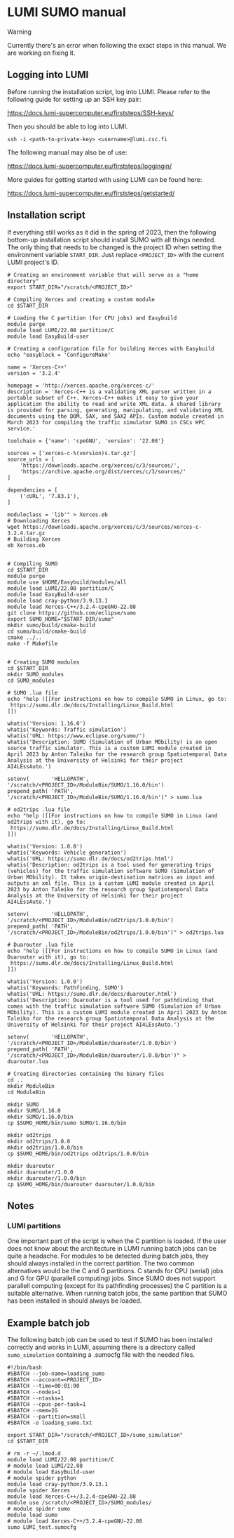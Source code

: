 # LUMI SUMO manual

> [!WARNING]  
> Currently there's an error when following the exact steps in this manual. We are working on fixing it.

## Logging into LUMI

Before running the installation script, log into LUMI. Please refer to the following guide for setting up an SSH key pair:

https://docs.lumi-supercomputer.eu/firststeps/SSH-keys/

Then you should be able to log into LUMI.

```
ssh -i <path-to-private-key> <username>@lumi.csc.fi
```

The following manual may also be of use:

https://docs.lumi-supercomputer.eu/firststeps/loggingin/

More guides for getting started with using LUMI can be found here:

https://docs.lumi-supercomputer.eu/firststeps/getstarted/

## Installation script
If everything still works as it did in the spring of 2023, then the following bottom-up installation script should install SUMO with all things needed. The only thing that needs to be changed is the project ID when setting the environment variable `START_DIR`. Just replace `<PROJECT_ID>` with the current LUMI project's ID.

```
# Creating an environment variable that will serve as a "home directory"
export START_DIR="/scratch/<PROJECT_ID>"

# Compiling Xerces and creating a custom module
cd $START_DIR

# Loading the C partition (for CPU jobs) and Easybuild
module purge
module load LUMI/22.08 partition/C
module load EasyBuild-user

# Creating a configuration file for building Xerces with Easybuild
echo "easyblock = 'ConfigureMake'

name = 'Xerces-C++'
version = '3.2.4'

homepage = 'http://xerces.apache.org/xerces-c/'
description = 'Xerces-C++ is a validating XML parser written in a portable subset of C++. Xerces-C++ makes it easy to give your application the ability to read and write XML data. A shared library is provided for parsing, generating, manipulating, and validating XML documents using the DOM, SAX, and SAX2 APIs. Custom module created in March 2023 for compiling the traffic simulator SUMO in CSCs HPC service.'

toolchain = {'name': 'cpeGNU', 'version': '22.08'}

sources = ['xerces-c-%(version)s.tar.gz']
source_urls = [
    'https://downloads.apache.org/xerces/c/3/sources/',
    'https://archive.apache.org/dist/xerces/c/3/sources/'
]

dependencies = [
    ('cURL', '7.83.1'),
]

moduleclass = 'lib'" > Xerces.eb
# Downloading Xerces
wget https://downloads.apache.org/xerces/c/3/sources/xerces-c-3.2.4.tar.gz
# Building Xerces
eb Xerces.eb


# Compiling SUMO
cd $START_DIR
module purge
module use $HOME/Easybuild/modules/all
module load LUMI/22.08 partition/C
module load EasyBuild-user
module load cray-python/3.9.13.1
module load Xerces-C++/3.2.4-cpeGNU-22.08
git clone https://github.com/eclipse/sumo
export SUMO_HOME="$START_DIR/sumo"
mkdir sumo/build/cmake-build
cd sumo/build/cmake-build
cmake ../..
make -f Makefile


# Creating SUMO modules
cd $START_DIR
mkdir SUMO_modules
cd SUMO_modules

# SUMO .lua file
echo "help ([[For instructions on how to compile SUMO in Linux, go to:
 https://sumo.dlr.de/docs/Installing/Linux_Build.html
]])

whatis('Version: 1.16.0')
whatis('Keywords: Traffic simulation')
whatis('URL: https://www.eclipse.org/sumo/')
whatis('Description: SUMO (Simulation of Urban MObility) is an open source traffic simulator. This is a custom LUMI module created in April 2023 by Anton Taleiko for the research group Spatiotemporal Data Analysis at the University of Helsinki for their project AI4LEssAuto.')

setenv(       'HELLOPATH',      '/scratch/<PROJECT_ID>/ModuleBin/SUMO/1.16.0/bin')
prepend_path( 'PATH',           '/scratch/<PROJECT_ID>/ModuleBin/SUMO/1.16.0/bin')" > sumo.lua

# od2trips .lua file
echo "help ([[For instructions on how to compile SUMO in Linux (and od2trips with it), go to:
 https://sumo.dlr.de/docs/Installing/Linux_Build.html
]])

whatis('Version: 1.0.0')
whatis('Keywords: Vehicle generation')
whatis('URL: https://sumo.dlr.de/docs/od2trips.html')
whatis('Description: od2trips is a tool used for generating trips (vehicles) for the traffic simulation software SUMO (Simulation of Urban MObility). It takes origin-destination matrices as input and outputs an xml file. This is a custom LUMI module created in April 2023 by Anton Taleiko for the research group Spatiotemporal Data Analysis at the University of Helsinki for their project AI4LEssAuto.')

setenv(       'HELLOPATH',      '/scratch/<PROJECT_ID>/ModuleBin/od2trips/1.0.0/bin')
prepend_path( 'PATH',           '/scratch/<PROJECT_ID>/ModuleBin/od2trips/1.0.0/bin')" > od2trips.lua

# Duarouter .lua file
echo "help ([[For instructions on how to compile SUMO in Linux (and Duarouter with it), go to:
 https://sumo.dlr.de/docs/Installing/Linux_Build.html
]])

whatis('Version: 1.0.0')
whatis('Keywords: Pathfinding, SUMO')
whatis('URL: https://sumo.dlr.de/docs/duarouter.html')
whatis('Description: Duarouter is a tool used for pathdinding that comes with the traffic simulation software SUMO (Simulation of Urban MObility). This is a custom LUMI module created in April 2023 by Anton Taleiko for the research group Spatiotemporal Data Analysis at the University of Helsinki for their project AI4LEssAuto.')

setenv(       'HELLOPATH',      '/scratch/<PROJECT_ID>/ModuleBin/duarouter/1.0.0/bin')
prepend_path( 'PATH',           '/scratch/<PROJECT_ID>/ModuleBin/duarouter/1.0.0/bin')" > duarouter.lua

# Creating directories containing the binary files
cd ..
mkdir ModuleBin
cd ModuleBin

mkdir SUMO
mkdir SUMO/1.16.0
mkdir SUMO/1.16.0/bin
cp $SUMO_HOME/bin/sumo SUMO/1.16.0/bin

mkdir od2trips
mkdir od2trips/1.0.0
mkdir od2trips/1.0.0/bin
cp $SUMO_HOME/bin/od2trips od2trips/1.0.0/bin

mkdir duarouter
mkdir duarouter/1.0.0
mkdir duarouter/1.0.0/bin
cp $SUMO_HOME/bin/duarouter duarouter/1.0.0/bin
```

## Notes

### LUMI partitions
One important part of the script is when the C partition is loaded. If the user does not know about the architecture in LUMI running batch jobs can be quite a headache. For modules to be detected during batch jobs, they should always installed in the correct partition. The two common alternatives would be the C and G partitions. C stands for CPU (serial) jobs and G for GPU (parallell computing) jobs. Since SUMO does not support parallell computing (except for its pathfinding processes) the C partition is a suitable alternative. When running batch jobs, the same partition that SUMO has been installed in should always be loaded.

## Example batch job
The following batch job can be used to test if SUMO has been installed correctly and works in LUMI, assuming there is a directory called `sumo_simulation` containing a .sumocfg file with the needed files.

```
#!/bin/bash
#SBATCH --job-name=loading_sumo
#SBATCH --account=<PROJECT_ID>
#SBATCH --time=00:01:00
#SBATCH --nodes=1
#SBATCH --ntasks=1
#SBATCH --cpus-per-task=1
#SBATCH --mem=2G
#SBATCH --partition=small
#SBATCH -o loading_sumo.txt

export START_DIR="/scratch/<PROJECT_ID>/sumo_simulation"
cd $START_DIR

# rm -r ~/.lmod.d
module load LUMI/22.08 partition/C
# module load LUMI/22.08
# module load EasyBuild-user
# module spider python
module load cray-python/3.9.13.1
module spider Xerces
module load Xerces-C++/3.2.4-cpeGNU-22.08
module use /scratch/<PROJECT_ID>/SUMO_modules/
# module spider sumo
module load sumo
# module load Xerces-C++/3.2.4-cpeGNU-22.08
sumo LUMI_test.sumocfg
```